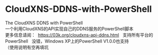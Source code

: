 # CloudXNS-DDNS-with-PowerShell
The CloudXNS DDNS with PowerShell  
一个利用CloudXNS的API实现自己的DDNS服务的PowerShell脚本  
更多信息请阅：  https://03k.org/cloudxns-api-ddns.html  
支持所有平台的PowerShell  
没错，Windows XP上的PowerShell V1.0.0也支持  
（使用说明有空再填坑

